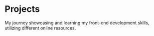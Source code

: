 # Projects
My journey showcasing and learning my front-end development skills, utilizing different online resources.
